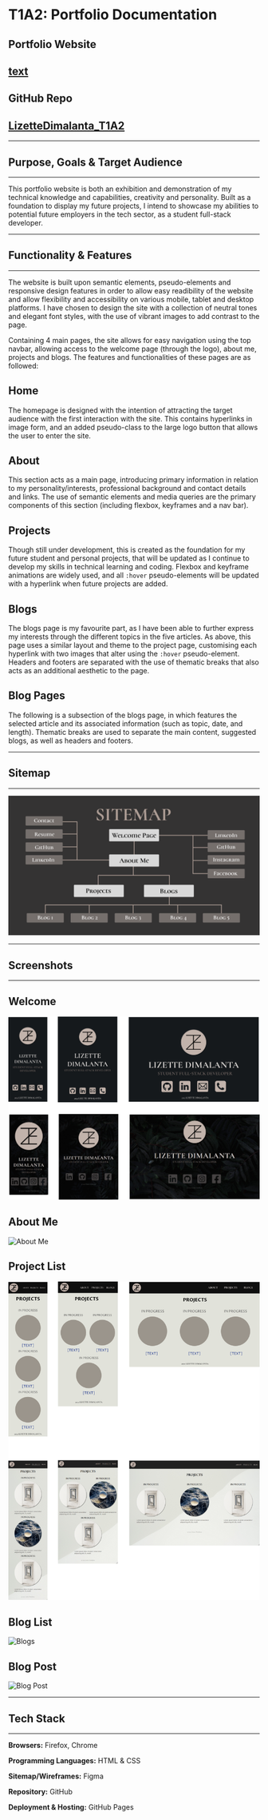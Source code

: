 # **T1A2**: Portfolio Documentation

## Portfolio Website

## [text](link)

## GitHub Repo

## [LizetteDimalanta_T1A2](https://github.com/Lizette-Dimalanta/LizetteDimalanta_T1A2)

-----

## **Purpose, Goals & Target Audience**

-----
This portfolio website is both an exhibition and demonstration of my technical knowledge and capabilities, creativity and personality. Built as a foundation to display my future projects, I intend to showcase my abilities to potential future employers in the tech sector, as a student full-stack developer.

-----

## **Functionality & Features**

-----
The website is built upon semantic elements, pseudo-elements and responsive design features in order to allow easy readibility of the website and allow flexibility and accessibility on various mobile, tablet and desktop platforms. I have chosen to design the site with a collection of neutral tones and elegant font styles, with the use of vibrant images to add contrast to the page.

Containing 4 main pages, the site allows for easy navigation using the top navbar, allowing access to the welcome page (through the logo), about me, projects and blogs. The features and functionalities of these pages are as followed:

## Home

The homepage is designed with the intention of attracting the target audience with the first interaction with the site. This contains hyperlinks in image form, and an added pseudo-class to the large logo button that allows the user to enter the site.

## About

This section acts as a main page, introducing primary information in relation to my personality/interests, professional background and contact details and links. The use of semantic elements and media queries are the primary components of this section (including flexbox, keyframes and a nav bar).

## Projects

Though still under development, this is created as the foundation for my future student and personal projects, that will be updated as I continue to develop my skills in technical learning and coding. Flexbox and keyframe animations are widely used, and all `:hover` pseudo-elements will be updated with a hyperlink when future projects are added.

## Blogs

The blogs page is my favourite part, as I have been able to further express my interests through the different topics in the five articles. As above, this page uses a similar layout and theme to the project page, customising each hyperlink with two images that alter using the `:hover` pseudo-element. Headers and footers are separated with the use of thematic breaks that also acts as an additional aesthetic to the page.

## Blog Pages

The following is a subsection of the blogs page, in which features the selected article and its associated information (such as topic, date, and length). Thematic breaks are used to separate the main content, suggested blogs, as well as headers and footers.

-----

## **Sitemap**

-----

![Sitemap](docs/Sitemap.png)

-----

## **Screenshots**

-----

## Welcome

![Welcome](docs/Welcome.png)

## About Me

![About Me](docs/About_Me.png)

## Project List

![Projects](docs/Projects.png)

## Blog List

![Blogs](docs/Blogs.png)

## Blog Post

![Blog Post](docs/Blog_Post.png)

-----

## **Tech Stack**

-----

**Browsers:** Firefox, Chrome

**Programming Languages:** HTML & CSS

**Sitemap/Wireframes:** Figma

**Repository:** GitHub

**Deployment & Hosting:** GitHub Pages
